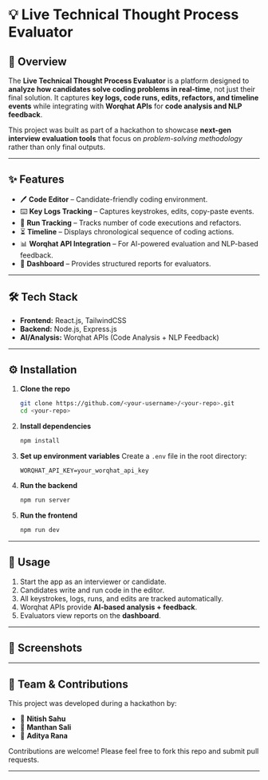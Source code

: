 # 💡 Live Technical Thought Process Evaluator

## 📌 Overview

The **Live Technical Thought Process Evaluator** is a platform designed to **analyze how candidates solve coding problems in real-time**, not just their final solution.
It captures **key logs, code runs, edits, refactors, and timeline events** while integrating with **Worqhat APIs** for **code analysis and NLP feedback**.

This project was built as part of a hackathon to showcase **next-gen interview evaluation tools** that focus on *problem-solving methodology* rather than only final outputs.

---

## ✨ Features

* 🖊️ **Code Editor** – Candidate-friendly coding environment.
* ⌨️ **Key Logs Tracking** – Captures keystrokes, edits, copy-paste events.
* 🔄 **Run Tracking** – Tracks number of code executions and refactors.
* ⏳ **Timeline** – Displays chronological sequence of coding actions.
* 📊 **Worqhat API Integration** – For AI-powered evaluation and NLP-based feedback.
* 📑 **Dashboard** – Provides structured reports for evaluators.

---

## 🛠️ Tech Stack

* **Frontend:** React.js, TailwindCSS
* **Backend:** Node.js, Express.js
* **AI/Analysis:** Worqhat APIs (Code Analysis + NLP Feedback)

---

## ⚙️ Installation

1. **Clone the repo**

   ```bash
   git clone https://github.com/<your-username>/<your-repo>.git
   cd <your-repo>
   ```

2. **Install dependencies**

   ```bash
   npm install
   ```

3. **Set up environment variables**
   Create a `.env` file in the root directory:

   ```env
   WORQHAT_API_KEY=your_worqhat_api_key
   ```

4. **Run the backend**

   ```bash
   npm run server
   ```

5. **Run the frontend**

   ```bash
   npm run dev
   ```

---

## 🚀 Usage

1. Start the app as an interviewer or candidate.
2. Candidates write and run code in the editor.
3. All keystrokes, logs, runs, and edits are tracked automatically.
5. Worqhat APIs provide **AI-based analysis + feedback**.
6. Evaluators view reports on the **dashboard**.

---

## 📸 Screenshots



---

## 🙌 Team & Contributions

This project was developed during a hackathon by:

* 👤 **Nitish Sahu** 
* 👤 **Manthan Sali** 
* 👤 **Aditya Rana** 

Contributions are welcome! Please feel free to fork this repo and submit pull requests.

---
